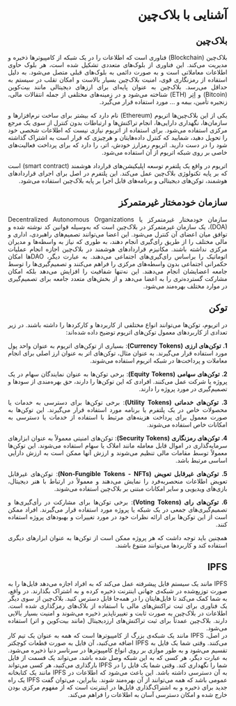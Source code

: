 <div style="direction: rtl; text-align: justify;">

# آشنایی با بلاک‌چین

## بلاک‌چین

بلاک‌چین (Blockchain) فناوری است که اطلاعات را در یک شبکه از کامپیوترها ذخیره و مدیریت می‌کند. این فناوری از بلوک‌های متعددی تشکیل شده است، هر بلوک حاوی اطلاعات معاملاتی است و به صورت دائمی به بلوک‌های قبلی متصل می‌شود. به دلیل استفاده از رمزنگاری قوی، امنیت بلاک‌چین بسیار بالاست و امکان تقلب در سیستم به حداقل می‌رسد. بلاک‌چین به عنوان پایه‌ای برای ارزهای دیجیتالی مانند بیت‌کوین (Bitcoin) و اِتِر (ETH) شناخته می‌شود و در زمینه‌های مختلفی از جمله انتقالات مالی، زنجیره تأمین، بیمه و ... مورد استفاده قرار می‌گیرد.

یکی از این بلاک‌چین‌ها اتریوم (Ethereum) نام دارد که بیشتر برای ساخت نرم‌افزار‌ها و سازمان‌ها، نگهداری دارایی‌ها، انجام تراکنش‌ها و ارتباطات بدون کنترل از سوی یک مرجع مرکزی استفاده می‌‌شود. برای استفاده از اتریوم نیازی نیست که اطلاعات شخصی خود را تحویل دهید، شمایید که کنترل داده‌هایتان و هرچیزی که قرار است به اشتراک گذاشته شود را در دست دارید. اتریوم رمزارز خودش، اتر، را دارد که برای پرداخت فعالیت‌های خاصی بر روی شبکه اتریوم از آن استفاده می‌شود.

اتریوم در واقع یک پلتفرم توسعه اپلیکیشن‌های قرارداد هوشمند (smart contract) است که بر پایه تکنولوژی بلاک‌چین عمل می‌کند. این پلتفرم در اصل برای اجرای قراردادهای هوشمند، توکن‌های دیجیتالی و برنامه‌های قابل اجرا بر پایه بلاک‌چین استفاده می‌شود.

## سازمان خودمختار غیرمتمرکز

سازمان خودمختار غیرمتمرکز یا Decentralized Autonomous Organizations (DOA)، یک سازمان غیرمتمرکز در بلاک‌چین است که به‌وسیله قوانین کد نوشته شده و توافق میان اعضای آن کنترل می‌شود. این اعضا می‌توانند تصمیم‌های راهبردی، اداری و مالی مختلف را از طریق رای‌گیری انجام دهند، به طوری که نیاز به واسطه‌ها و مدیران مرکزی نداشته باشند. مکانیزم‌ قراردادهای هوشمند در بلاک‌چین اجازه انجام عملیات اتوماتیک را بر‌اساس رای‌گیری‌های اجتماعی می‌دهند. به عبارت دیگر، DAOها امکان حکمرانی اجتماعی بدون واسطه‌های مرکزی را فراهم می‌کنند و تصمیم‌گیری‌ها را توسط جامعه اعضایشان انجام می‌دهند. این نه‌تنها شفافیت را افزایش می‌دهد بلکه امکان مشارکت گسترده‌تری را به اعضا می‌دهد و از بخش‌های متعدد جامعه برای تصمیم‌گیری در موارد مختلف بهره‌مند می‌شود.

## توکن

در اتریوم، توکن‌ها می‌توانند انواع مختلفی از کاربردها و کارکردها را داشته باشند. در زیر تعدادی از کاربردهای معمول توکن‌های اتریوم توضیح داده شده‌اند:

**1. توکن‌های ارزی (Currency Tokens)**: بسیاری از توکن‌های اتریوم به عنوان واحد پول مورد استفاده قرار می‌گیرند. به عنوان مثال، توکن‌های اتر به عنوان ارز اصلی برای انجام معاملات و پرداخت‌ها در شبکه اتریوم استفاده می‌شوند.

**2. توکن‌های سهامی (Equity Tokens)**: برخی توکن‌ها به عنوان نمایندگان سهام در یک پروژه یا شرکت عمل می‌کنند. افرادی که این توکن‌ها را دارند، حق بهره‌مندی از سودها و تصمیم‌گیری در مورد پروژه را دارند.

**3. توکن‌های خدماتی (Utility Tokens)**: برخی توکن‌ها برای دسترسی به خدمات یا محصولات خاص در یک پلتفرم یا برنامه مورد استفاده قرار می‌گیرند. این توکن‌ها به صورت معمول برای پرداخت هزینه‌های مرتبط با استفاده از خدمات یا دسترسی به امکانات خاص استفاده می‌شوند.

**4. توکن‌های رمزنگاری (Security Tokens)**: توکن‌های امنیتی معمولاً به عنوان ابزارهای سرمایه‌گذاری در اموال قابل معامله مانند املاک یا سهام استفاده می‌شوند. این توکن‌ها معمولاً توسط مقامات مالی تنظیم می‌شوند و ارزش آنها ممکن است به ارزش دارایی اساسی مرتبط باشد.

**5. توکن‌های غیرقابل تعویض (Non-Fungible Tokens - NFTs)**: توکن‌های غیرقابل تعویض اطلاعات منحصر‌به‌فرد را نمایش می‌دهند و معمولاً در ارتباط با هنر دیجیتال، بازی‌های ویدیویی و سایر امکانات مبتنی بر بلاک‌چین استفاده می‌شوند.

**6. توکن‌های رای (Voting Tokens)**: برخی توکن‌ها برای مشارکت در رأی‌گیری‌ها و تصمیم‌گیری‌های جمعی در یک شبکه یا پروژه مورد استفاده قرار می‌گیرند. افراد ممکن است از این توکن‌ها برای ارائه نظرات خود در مورد تغییرات و بهبودهای پروژه استفاده کنند.

همچنین باید توجه داشت که هر پروژه ممکن است از توکن‌ها به عنوان ابزارهای دیگری استفاده کند و کاربردها می‌توانند متنوع باشند.

<h2 style="direction: rtl; text-align: right;">IPFS</h2>

<div style="direction: rtl; text-align: justify;">
IPFS مانند یک سیستم فایل پیشرفته عمل می‌کند که به افراد اجازه می‌دهد فایل‌ها را به صورت توزیع‌شده در شبکه‌ی جهانی اینترنت ذخیره کرده و به اشتراک بگذارند. در واقع، به شما کمک می‌کند تا فایل‌هایتان را در همه‌جا قابل دسترس کنید. بلاک‌چین از سوی دیگر یک فناوری برای ثبت تراکنش‌های مالی با استفاده از بلاک‌های رمزگذاری شده است. اطلاعات در بلاک‌چین به صورت ثابت و تغییرناپذیر ذخیره می‌شوند و امنیت بسیار بالایی دارند. بلاک‌چین عمدتاً برای ثبت تراکنش‌های ارزدیجیتال (مانند بیت‌کوین و اتر) استفاده می‌شود.
</div>
در اصل، IPFS مانند یک شبکه‌ی بزرگ از کامپیوترها است که همه به عنوان یک تیم کار می‌کنند. وقتی شما یک فایل به IPFS اضافه می‌کنید، آن فایل به صورت قطعات کوچکتر تقسیم می‌شود و به طور موازی بر روی انواع کامپیوترها در سرتاسر دنیا ذخیره می‌شود. به عبارت دیگر، هر کسی که به این شبکه وصل شده باشد، می‌تواند یک قسمت از فایل شما را نگهداری کند. وقتی شما یک فایل را در IPFS بارگذاری می‌کنید، هر کسی می‌تواند به آن دسترسی‌ داشته باشد. این باعث می‌شود که اطلاعات در IPFS مانند یک کتابخانه عمومی باشد که همه می‌توانند از آن بهره‌مند شوند. بنابراین، می‌توان گفت IPFS یک راه جدید برای ذخیره و به اشتراک‌گذاری فایل‌ها در اینترنت است که از مفهوم مرکزی بودن خارج شده و امکان دسترسی آسان به اطلاعات را فراهم می‌کند.

</div>

